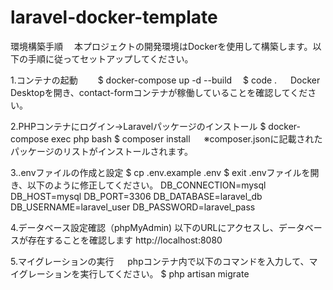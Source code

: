 # laravel-docker-template

環境構築手順
　本プロジェクトの開発環境はDockerを使用して構築します。以下の手順に従ってセットアップしてください。

 1.コンテナの起動
 　　$ docker-compose up -d --build
   　$ code .
  　   Docker Desktopを開き、contact-formコンテナが稼働していることを確認してください。
 
 2.PHPコンテナにログイン→Laravelパッケージのインストール
     $ docker-compose exec php bash
     $ composer install
 　    ※composer.jsonに記載されたパッケージのリストがインストールされます。
 
 3..envファイルの作成と設定
     $ cp .env.example .env
     $ exit
       .envファイルを開き、以下のように修正してください。
     DB_CONNECTION=mysql
     DB_HOST=mysql
     DB_PORT=3306
     DB_DATABASE=laravel_db
     DB_USERNAME=laravel_user
     DB_PASSWORD=laravel_pass

 4.データベース設定確認（phpMyAdmin)
       以下のURLにアクセスし、データベースが存在することを確認します
     http://localhost:8080

 5.マイグレーションの実行
 　    phpコンテナ内で以下のコマンドを入力して、マイグレーションを実行してください。
     $ php artisan migrate
